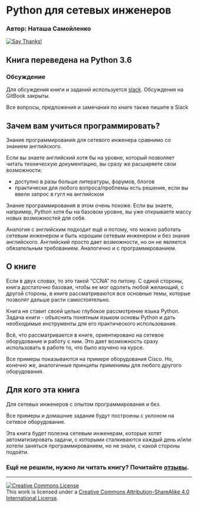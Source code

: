 # Python для сетевых инженеров

### Автор: Наташа Самойленко

[![Say Thanks!](https://img.shields.io/badge/Say%20Thanks-!-1EAEDB.svg)](https://saythanks.io/to/natenka)

## Книга переведена на Python 3.6


### Обсуждение

Для обсуждения книги и заданий используется [slack](https://pyneng-slack.herokuapp.com/). Обсуждения на GitBook закрыты.

Все вопросы, предложения и замечания по книге также пишите в Slack

## Зачем вам учиться программировать?

Знание программирования для сетевого инженера сравнимо со знанием английского.

Если вы знаете английский хотя бы на уровне, который позволяет читать техническую документацию, вы сразу же расширяете свои возможности:
* доступно в разы больше литературы, форумов, блогов
* практически для любого вопроса/проблемы есть решение, если вы ввели запрос в гугл на английском

Знание программирования в этом очень похоже. Если вы знаете, например, Python хотя бы на базовом уровне, вы уже открываете массу новых возможностей для себя.

Аналогия с английским подходит ещё и потому, что можно работать сетевым инженером и быть хорошим сетевым инженером и без знания английского. Английский просто дает возможности, но он не является обязательным требованием. Аналогично и с программированием.

## О книге

Если в двух словах, то это такой “CCNA” по питону.
С одной стороны, книга достаточно базовая, чтобы ее мог одолеть любой желающий, с другой стороны, в книге рассматриваются все основные темы, которые позволят дальше расти самостоятельно.

Книга не ставит своей целью глубокое рассмотрение языка Python.
Задача книги - объяснить понятным языком основы Python и дать необходимые инструменты для его практического использования.

Всё, что рассматривается в книге, ориентировано на сетевое оборудование и работу с ним.
Это дает возможность сразу использовать в работе то, что было изучено на курсе.

Все примеры показываются на примере оборудования Cisco. Но, конечно же,
аналогичные принципы применимы для любого другого оборудования.


## Для кого эта книга

Для сетевых инженеров с опытом программирования и без. 

Все примеры и домашние задания будут построены с уклоном на сетевое оборудование.

Эта книга будет полезна сетевым инженерам, которые хотят автоматизировать задачи, с которыми сталкиваются каждый день и/или хотели заняться программированием, но не знали, с какой стороны подойти.

### Ещё не решили, нужно ли читать книгу? Почитайте [отзывы](testimonials.md).

-----
<a rel="license" href="http://creativecommons.org/licenses/by-sa/4.0/"><img alt="Creative Commons License" style="border-width:0" src="https://i.creativecommons.org/l/by-sa/4.0/88x31.png" /></a><br />This work is licensed under a <a rel="license" href="http://creativecommons.org/licenses/by-sa/4.0/">Creative Commons Attribution-ShareAlike 4.0 International License</a>.
